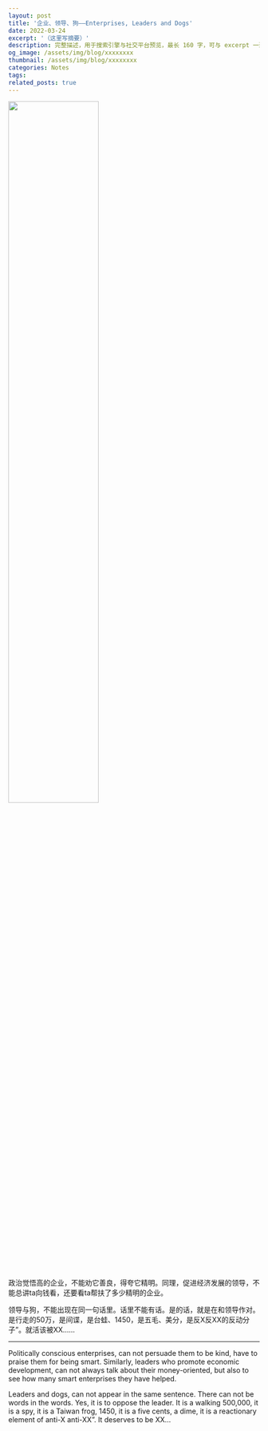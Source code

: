 ```yaml
---
layout: post
title: '企业、领导、狗——Enterprises, Leaders and Dogs'
date: 2022-03-24
excerpt: '（这里写摘要）'
description: 完整描述，用于搜索引擎与社交平台预览，最长 160 字，可与 excerpt 一致
og_image: /assets/img/blog/xxxxxxxx
thumbnail: /assets/img/blog/xxxxxxxx
categories: Notes
tags: 
related_posts: true
---
```


<img src="{{ '/assets/img/blog/xxxxxxxx' | relative_url }}" style="width:60%;">

政治觉悟高的企业，不能劝它善良，得夸它精明。同理，促进经济发展的领导，不能总讲ta向钱看，还要看ta帮扶了多少精明的企业。

领导与狗，不能出现在同一句话里。话里不能有话。是的话，就是在和领导作对。是行走的50万，是间谍，是台蛙、1450，是五毛、美分，是反X反XX的反动分子”。就活该被XX……

---

Politically conscious enterprises, can not persuade them to be kind, have to praise them for being smart. Similarly, leaders who promote economic development, can not always talk about their money-oriented, but also to see how many smart enterprises they have helped.

Leaders and dogs, can not appear in the same sentence. There can not be words in the words. Yes, it is to oppose the leader. It is a walking 500,000, it is a spy, it is a Taiwan frog, 1450, it is a five cents, a dime, it is a reactionary element of anti-X anti-XX”. It deserves to be XX…